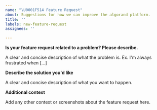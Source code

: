 ```yaml
---
name: "\U0001F514 Feature Request"
about: Suggestions for how we can improve the algorand platform.
title: ''
labels: new-feature-request
assignees: ''

---
```


**Is your feature request related to a problem? Please describe.**

A clear and concise description of what the problem is. Ex. I'm always frustrated when [...]

**Describe the solution you'd like**

A clear and concise description of what you want to happen.

**Additional context**

Add any other context or screenshots about the feature request here.
